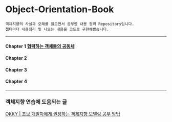 # Object-Orientation-Book
    객체지향의 사실과 오해를 읽으면서 공부한 내용 정리 Repository입니다.
    챕터마다 내용정리 및 나오는 내용을 코드로 구현해봤습니다.
----




#### Chapter 1 [협력하는 객체들의 공동체 ](https://github.com/yeongsik/Object-Orientation-Book/tree/main/oop/src/chapter1)
#### Chapter 2
#### Chapter 3
#### Chapter 4

---

### 객체지향 연습에 도움되는 글
[OKKY | 초보 개발자에게 권장하는 객체지향 모델링 공부 방법](https://okky.kr/article/358197)
